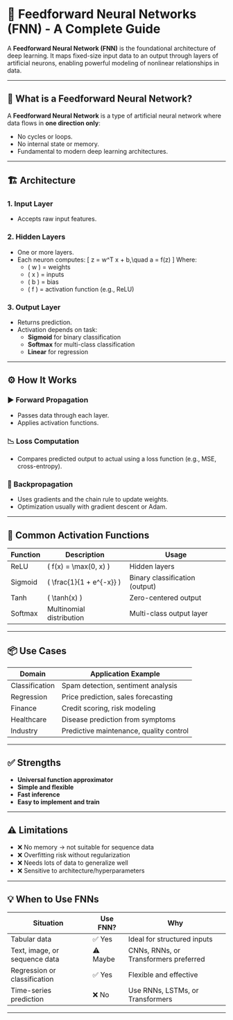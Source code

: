 # 🧠 Feedforward Neural Networks (FNN) - A Complete Guide

A **Feedforward Neural Network (FNN)** is the foundational architecture of deep learning. It maps fixed-size input data to an output through layers of artificial neurons, enabling powerful modeling of nonlinear relationships in data.

---

## 📐 What is a Feedforward Neural Network?

A **Feedforward Neural Network** is a type of artificial neural network where data flows in **one direction only**:

- No cycles or loops.
- No internal state or memory.
- Fundamental to modern deep learning architectures.

---

## 🏗️ Architecture

### 1. **Input Layer**
- Accepts raw input features.

### 2. **Hidden Layers**
- One or more layers.
- Each neuron computes:
  \[
  z = w^T x + b,\quad a = f(z)
  \]
  Where:
  - \( w \) = weights
  - \( x \) = inputs
  - \( b \) = bias
  - \( f \) = activation function (e.g., ReLU)

### 3. **Output Layer**
- Returns prediction.
- Activation depends on task:
  - **Sigmoid** for binary classification
  - **Softmax** for multi-class classification
  - **Linear** for regression

---

## ⚙️ How It Works

### ▶️ Forward Propagation
- Passes data through each layer.
- Applies activation functions.

### 📉 Loss Computation
- Compares predicted output to actual using a loss function (e.g., MSE, cross-entropy).

### 🔁 Backpropagation
- Uses gradients and the chain rule to update weights.
- Optimization usually with gradient descent or Adam.

---

## 🧰 Common Activation Functions

| Function | Description | Usage |
|----------|-------------|-------|
| ReLU     | \( f(x) = \max(0, x) \) | Hidden layers |
| Sigmoid  | \( \frac{1}{1 + e^{-x}} \) | Binary classification (output) |
| Tanh     | \( \tanh(x) \) | Zero-centered output |
| Softmax  | Multinomial distribution | Multi-class output layer |

---

## 📦 Use Cases

| Domain         | Application Example                          |
|----------------|----------------------------------------------|
| Classification | Spam detection, sentiment analysis           |
| Regression     | Price prediction, sales forecasting          |
| Finance        | Credit scoring, risk modeling                |
| Healthcare     | Disease prediction from symptoms             |
| Industry       | Predictive maintenance, quality control      |

---

## ✅ Strengths

- **Universal function approximator**
- **Simple and flexible**
- **Fast inference**
- **Easy to implement and train**

---

## ⚠️ Limitations

- ❌ No memory → not suitable for sequence data
- ❌ Overfitting risk without regularization
- ❌ Needs lots of data to generalize well
- ❌ Sensitive to architecture/hyperparameters

---

## 💡 When to Use FNNs

| Situation                         | Use FNN? | Why                                 |
|----------------------------------|---------|--------------------------------------|
| Tabular data                     | ✅ Yes   | Ideal for structured inputs          |
| Text, image, or sequence data    | ⚠️ Maybe | CNNs, RNNs, or Transformers preferred |
| Regression or classification     | ✅ Yes   | Flexible and effective               |
| Time-series prediction           | ❌ No    | Use RNNs, LSTMs, or Transformers     |

---
